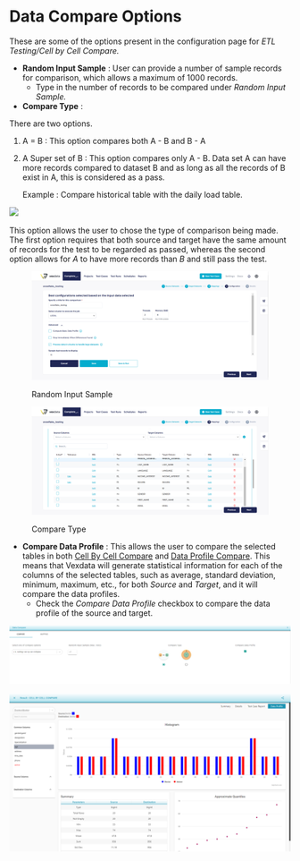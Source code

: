 # Data Compare Options

These are some of the options present in the configuration page for _ETL Testing/Cell by Cell Compare._

* **Random Input Sample** : User can provide a number of sample records for comparison, which allows a maximum of 1000 records.
  * Type in the number of records to be compared under _Random Input Sample._
* **Compare Type**  :&#x20;

There are two options.

1. A = B : This option compares both A - B and B - A
2.  A Super set of B : This option compares only A - B. Data set A can have more records compared to dataset B and as long as all the records of B exist in A, this is considered as a pass.

    Example : Compare historical table with the daily load table.&#x20;

![](<../../../../../.gitbook/assets/Screenshot 2023-12-13 at 10.53.20 AM.png>)&#x20;

This option allows the user to chose the type of comparison being made. The first option requires that both source and target have the same amount of records for the test to be regarded as passed, whereas the second option allows for _A_ to have more records than _B_ and still pass the test.

<figure><img src="../../../../../.gitbook/assets/Screenshot 2024-12-17 161309.png" alt=""><figcaption><p>Random Input Sample</p></figcaption></figure>

<figure><img src="../../../../../.gitbook/assets/Screenshot 2024-12-17 161451.png" alt=""><figcaption><p>Compare Type</p></figcaption></figure>

* **Compare Data Profile** : This allows the user to compare the selected tables in both [Cell By Cell Compare](https://app.gitbook.com/@Vexdata/s/docs/~/drafts/-MWNZNqGnn1zbZL4vVWr/flows/untitled-1/compare-cell-by-cell/cell-by-cell-compare) and [Data Profile Compare](https://app.gitbook.com/@Vexdata/s/docs/~/drafts/-MWNZNqGnn1zbZL4vVWr/flows/untitled-1/compare-cell-by-cell/data-profile-compare). This means that Vexdata will generate statistical information for each of the columns of the selected tables, such as average, standard deviation, minimum, maximum, etc., for both _Source_ and _Target_, and it will compare the data profiles.
  * Check the _Compare Data Profile_ checkbox to compare the data profile of the source and target.

![Compare Data Profile](../../../../../.gitbook/assets/cell_dataprofile.png)

![Compare Data Profile Result](<../../../../../.gitbook/assets/image (8) (1).png>)
